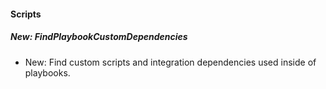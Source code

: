 
#### Scripts

##### New: FindPlaybookCustomDependencies

- New: Find custom scripts and integration dependencies used inside of playbooks.
